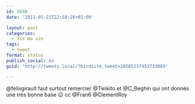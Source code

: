 ```yaml
---
id: 2698
date: '2011-01-21T22:50:26+01:00'

layout: post
categories:
  - Vis ma vie
tags:
  - tweet
format: status
publish_social: no
guid: 'http://tweets.local/?birdsite_tweet=28585237453733889'

---
```


@felixgirault faut surtout remercier @Twikito et @C\_Beghin qui ont donnés une très bonne base 😉 cc @Fran6 @ClementRoy